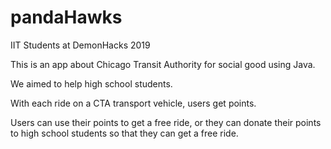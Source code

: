 # pandaHawks
IIT Students at DemonHacks 2019

This is an app about Chicago Transit Authority for social good using Java.

We aimed to help high school students.

With each ride on a CTA transport vehicle, users get points.

Users can use their points to get a free ride, or they can donate their points to high school students so that they can get a free ride.

